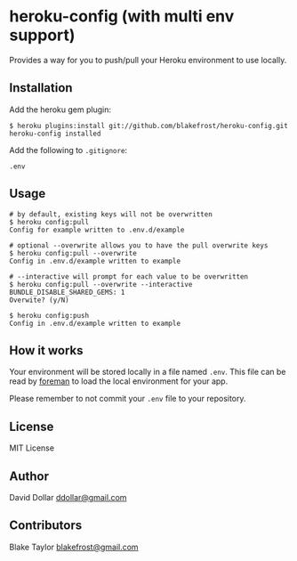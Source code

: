 # heroku-config (with multi env support)

Provides a way for you to push/pull your Heroku environment to use locally.

## Installation

Add the heroku gem plugin:

    $ heroku plugins:install git://github.com/blakefrost/heroku-config.git
    heroku-config installed

Add the following to `.gitignore`:

    .env

## Usage

    # by default, existing keys will not be overwritten
    $ heroku config:pull
    Config for example written to .env.d/example

    # optional --overwrite allows you to have the pull overwrite keys
    $ heroku config:pull --overwrite
    Config in .env.d/example written to example

    # --interactive will prompt for each value to be overwritten
    $ heroku config:pull --overwrite --interactive
    BUNDLE_DISABLE_SHARED_GEMS: 1
    Overwite? (y/N)

    $ heroku config:push
    Config in .env.d/example written to example

## How it works

Your environment will be stored locally in a file named `.env`. This
file can be read by [foreman](http://github.com/blakefrost/foreman) to load
the local environment for your app.

Please remember to not commit your `.env` file to your repository.

## License

MIT License

## Author

David Dollar <ddollar@gmail.com>

## Contributors

Blake Taylor <blakefrost@gmail.com>
